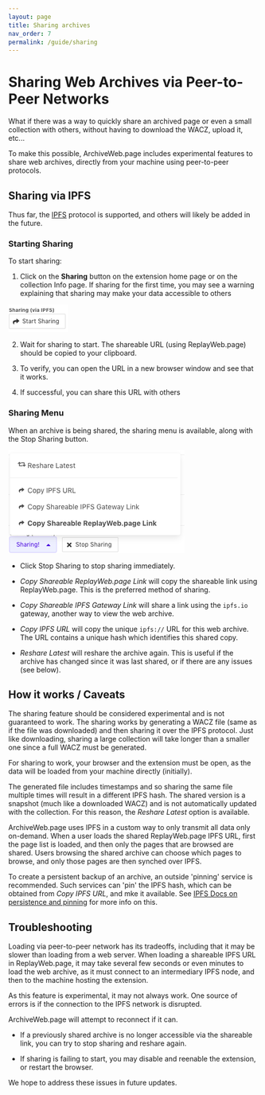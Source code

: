 ```yaml
---
layout: page
title: Sharing archives
nav_order: 7
permalink: /guide/sharing
---
```


# Sharing Web Archives via Peer-to-Peer Networks

What if there was a way to quickly share an archived page or even a small collection with others, without having to download the WACZ, upload it, etc...

To make this possible, ArchiveWeb.page includes experimental features to share web archives, directly from your machine using peer-to-peer protocols.

## Sharing via IPFS

Thus far, the [IPFS](https://ipfs.io/) protocol is supported, and others will likely be added in the future.

### Starting Sharing 

To start sharing:

1. Click on the **Sharing** button on the extension home page or on the collection Info page. If sharing for the first time, you may see a warning
   explaining that sharing may make your data accessible to others

  ![sharing-start](/assets/images/sharing/start-button.png)

2. Wait for sharing to start. The shareable URL (using ReplayWeb.page) should be copied to your clipboard.

3. To verify, you can open the URL in a new browser window and see that it works.

4. If successful, you can share this URL with others

### Sharing Menu

When an archive is being shared, the sharing menu is available, along with the Stop Sharing button.

![share-menu](/assets/images/sharing/share-menu.png)

- Click Stop Sharing to stop sharing immediately.

- *Copy Shareable ReplayWeb.page Link* will copy the shareable link using ReplayWeb.page. This is the preferred method of sharing.

- *Copy Shareable IPFS Gateway Link* will share a link using the `ipfs.io` gateway, another way to view the web archive.

- *Copy IPFS URL* will copy the unique `ipfs://` URL for this web archive. The URL contains a unique hash which identifies this shared copy.

- *Reshare Latest* will reshare the archive again. This is useful if the archive has changed since it was last shared, or if there are any issues (see below).

## How it works / Caveats

The sharing feature should be considered experimental and is not guaranteed to work. The sharing works by generating a WACZ file (same as if the file was downloaded)
and then sharing it over the IPFS protocol. Just like downloading, sharing a large collection will take longer than a smaller one since a full WACZ must be generated.

For sharing to work, your browser and the extension must be open, as the data will be loaded from your machine directly (initially).

The generated file includes timestamps and so sharing the same file multiple times will result in a different IPFS hash. The shared version is a snapshot (much like a downloaded WACZ) and is not automatically updated with the collection. For this reason, the *Reshare Latest* option is available.

ArchiveWeb.page uses IPFS in a custom way to only transmit all data only on-demand. When a user loads the shared ReplayWeb.page IPFS URL, first the page list is loaded,
and then only the pages that are browsed are shared. Users browsing the shared archive can choose which pages to browse, and only those pages are then synched over IPFS.

To create a persistent backup of an archive, an outside 'pinning' service is recommended. Such services can 'pin' the IPFS hash, which can be obtained from *Copy IPFS URL*, and mke it available. See [IPFS Docs on persistence and pinning](https://docs.ipfs.io/concepts/persistence/#persistence-versus-permanence) for more info on this.

## Troubleshooting

Loading via peer-to-peer network has its tradeoffs, including that it may be slower than loading from a web server. When loading a shareable IPFS URL in ReplayWeb.page, it may take several few seconds or even minutes to load the web archive, as it must connect to an intermediary IPFS node, and then to the machine hosting the extension.

As this feature is experimental, it may not always work. One source of errors is if the connection to the IPFS network is disrupted.

ArchiveWeb.page will attempt to reconnect if it can.


- If a previously shared archive is no longer accessible via the shareable link, you can try to stop sharing and reshare again.

- If sharing is failing to start, you may disable and reenable the extension, or restart the browser.

We hope to address these issues in future updates.




